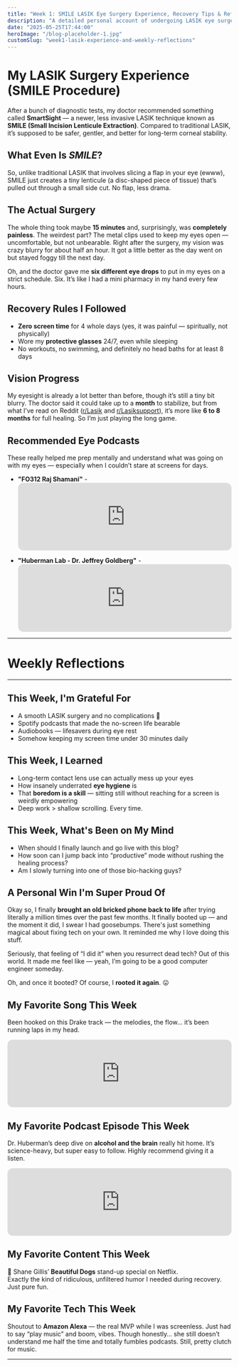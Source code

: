 ```yaml
---
title: "Week 1: SMILE LASIK Eye Surgery Experience, Recovery Tips & Reflections"
description: "A detailed personal account of undergoing LASIK eye surgery using the SMILE method—along with key learnings, recovery tips, and weekly favorites."
date: "2025-05-25T17:44:00"
heroImage: "/blog-placeholder-1.jpg"
customSlug: "week1-lasik-experience-and-weekly-reflections"
---
```


# My LASIK Surgery Experience (SMILE Procedure)

After a bunch of diagnostic tests, my doctor recommended something called **SmartSight** — a newer, less invasive LASIK technique known as **SMILE (Small Incision Lenticule Extraction)**. Compared to traditional LASIK, it’s supposed to be safer, gentler, and better for long-term corneal stability.

## What Even Is *SMILE*?

So, unlike traditional LASIK that involves slicing a flap in your eye (ewww), SMILE just creates a tiny lenticule (a disc-shaped piece of tissue) that’s pulled out through a small side cut. No flap, less drama.

## The Actual Surgery

The whole thing took maybe **15 minutes** and, surprisingly, was **completely painless**. The weirdest part? The metal clips used to keep my eyes open — uncomfortable, but not unbearable. Right after the surgery, my vision was crazy blurry for about half an hour. It got a little better as the day went on but stayed foggy till the next day.

Oh, and the doctor gave me **six different eye drops** to put in my eyes on a strict schedule. Six. It’s like I had a mini pharmacy in my hand every few hours.

## Recovery Rules I Followed

- **Zero screen time** for 4 whole days (yes, it was painful — spiritually, not physically)  
- Wore my **protective glasses** 24/7, even while sleeping  
- No workouts, no swimming, and definitely no head baths for at least 8 days  

## Vision Progress

My eyesight is already a lot better than before, though it’s still a tiny bit blurry. The doctor said it could take up to a **month** to stabilize, but from what I’ve read on Reddit ([r/Lasik](https://www.reddit.com/r/lasik/) and [r/Lasiksupport](https://www.reddit.com/r/Lasiksupport/)), it’s more like **6 to 8 months** for full healing. So I’m just playing the long game.

## Recommended Eye Podcasts  

These really helped me prep mentally and understand what was going on with my eyes — especially when I couldn’t stare at screens for days.  

- **"FO312 Raj Shamani"** - <iframe style="border-radius:12px" src="https://open.spotify.com/embed/episode/5RWn0MINUmQtVpsrrXjvny/video?utm_source=generator&theme=0" width="100%" height="152" frameBorder="0" allowfullscreen="" allow="autoplay; clipboard-write; encrypted-media; fullscreen; picture-in-picture" loading="lazy"></iframe>

- **"Huberman Lab - Dr. Jeffrey Goldberg"** - <iframe style="border-radius:12px" src="https://open.spotify.com/embed/episode/5nauAMWcXtRN4U23cW05oI?utm_source=generator" width="100%" height="152" frameBorder="0" allowfullscreen="" allow="autoplay; clipboard-write; encrypted-media; fullscreen; picture-in-picture" loading="lazy"></iframe> 

---

# Weekly Reflections  
***

## This Week, I'm Grateful For
- A smooth LASIK surgery and no complications 🙏  
- Spotify podcasts that made the no-screen life bearable  
- Audiobooks — lifesavers during eye rest  
- Somehow keeping my screen time under 30 minutes daily  

## This Week, I Learned
- Long-term contact lens use can actually mess up your eyes  
- How insanely underrated **eye hygiene** is  
- That **boredom is a skill** — sitting still without reaching for a screen is weirdly empowering  
- Deep work > shallow scrolling. Every time.  

## This Week, What's Been on My Mind
- When should I finally launch and go live with this blog?  
- How soon can I jump back into “productive” mode without rushing the healing process?  
- Am I slowly turning into one of those bio-hacking guys?

## A Personal Win I'm Super Proud Of  
Okay so, I finally **brought an old bricked phone back to life** after trying literally a million times over the past few months. It finally booted up — and the moment it did, I swear I had goosebumps. There's just something magical about fixing tech on your own. It reminded me why I love doing this stuff.

Seriously, that feeling of “I did it” when you resurrect dead tech? Out of this world. It made me feel like — yeah, I’m going to be a good computer engineer someday.

Oh, and once it booted? Of course, I **rooted it again**. 😛

## My Favorite Song This Week  
Been hooked on this Drake track — the melodies, the flow… it’s been running laps in my head.

<iframe style="border-radius:12px" src="https://open.spotify.com/embed/track/0NUqi0ps17YpLUC3kgsZq0?utm_source=generator" width="100%" height="152" frameBorder="0" allowfullscreen="" allow="autoplay; clipboard-write; encrypted-media; fullscreen; picture-in-picture" loading="lazy"></iframe>

## My Favorite Podcast Episode This Week  
Dr. Huberman’s deep dive on **alcohol and the brain** really hit home. It’s science-heavy, but super easy to follow. Highly recommend giving it a listen.

<iframe style="border-radius:12px" src="https://open.spotify.com/embed/episode/2ebY3WNejLNbK47emgjd1E?utm_source=generator" width="100%" height="152" frameBorder="0" allowfullscreen="" allow="autoplay; clipboard-write; encrypted-media; fullscreen; picture-in-picture" loading="lazy"></iframe>

## My Favorite Content This Week  
🎤 Shane Gillis’ **Beautiful Dogs** stand-up special on Netflix.  
Exactly the kind of ridiculous, unfiltered humor I needed during recovery. Just pure fun.

## My Favorite Tech This Week  
Shoutout to **Amazon Alexa** — the real MVP while I was screenless. Just had to say “play music” and boom, vibes. Though honestly… she still doesn’t understand me half the time and totally fumbles podcasts. Still, pretty clutch for music.

---
